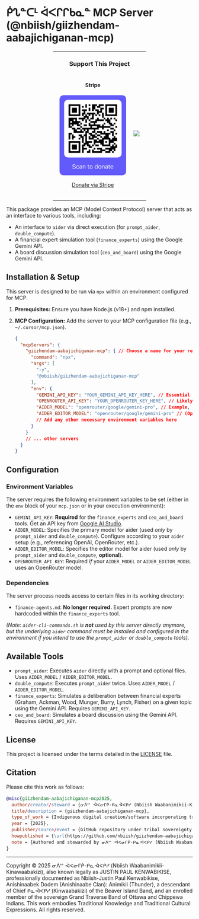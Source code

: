 # ᑮᔐᓐᑕᒻ ᐋᐸᒋᒋᑲᓇᓐ MCP Server (@nbiish/giizhendam-aabajichiganan-mcp)

<div align="center">
  <hr width="50%">
  
  <h3>Support This Project</h3>
  <div style="display: flex; justify-content: center; gap: 20px; margin: 20px 0;">
    <div>
      <h4>Stripe</h4>
      <img src="qr-stripe-donation.png" alt="Scan to donate" width="180"/>
      <p><a href="https://raw.githubusercontent.com/nbiish/license-for-all-works/8e9b73b269add9161dc04bbdd79f818c40fca14e/qr-stripe-donation.png">Donate via Stripe</a></p>
    </div>
    <div style="display: flex; align-items: center;">
      <a href="https://www.buymeacoffee.com/nbiish"><img src="https://img.buymeacoffee.com/button-api/?text=Buy me a coffee&emoji=&slug=nbiish&button_colour=FFDD00&font_colour=000000&font_family=Cookie&outline_colour=000000&coffee_colour=ffffff" /></a>
    </div>
  </div>
  
  <hr width="50%">
</div>

This package provides an MCP (Model Context Protocol) server that acts as an interface to various tools, including:

*   An interface to `aider` via direct execution (for `prompt_aider`, `double_compute`).
*   A financial expert simulation tool (`finance_experts`) using the Google Gemini API.
*   A board discussion simulation tool (`ceo_and_board`) using the Google Gemini API.

## Installation & Setup

This server is designed to be run via `npx` within an environment configured for MCP.

1.  **Prerequisites:** Ensure you have Node.js (v18+) and npm installed.
2.  **MCP Configuration:** Add the server to your MCP configuration file (e.g., `~/.cursor/mcp.json`).

    ```json
    {
      "mcpServers": {
        "giizhendam-aabajichiganan-mcp": { // Choose a name for your reference
          "command": "npx",
          "args": [
            "-y",
            "@nbiish/giizhendam-aabajichiganan-mcp"
          ],
          "env": {
            "GEMINI_API_KEY": "YOUR_GEMINI_API_KEY_HERE", // Essential for finance_experts
            "OPENROUTER_API_KEY": "YOUR_OPENROUTER_KEY_HERE", // Likely needed for aider tools
            "AIDER_MODEL": "openrouter/google/gemini-pro", // Example, configure as needed
            "AIDER_EDITOR_MODEL": "openrouter/google/gemini-pro" // (Optional) Example, configure if using architect mode, can be omitted
            // Add any other necessary environment variables here
          }
        }
        // ... other servers
      }
    }
    ```

## Configuration

### Environment Variables

The server requires the following environment variables to be set (either in the `env` block of your `mcp.json` or in your execution environment):

*   `GEMINI_API_KEY`: **Required** for the `finance_experts` and `ceo_and_board` tools. Get an API key from [Google AI Studio](https://aistudio.google.com/app/apikey).
*   `AIDER_MODEL`: Specifies the primary model for aider (used *only* by `prompt_aider` and `double_compute`). Configure according to your `aider` setup (e.g., referencing OpenAI, OpenRouter, etc.).
*   `AIDER_EDITOR_MODEL`: Specifies the editor model for aider (used *only* by `prompt_aider` and `double_compute`, **optional**).
*   `OPENROUTER_API_KEY`: Required *if* your `AIDER_MODEL` or `AIDER_EDITOR_MODEL` uses an OpenRouter model.

### Dependencies

The server process needs access to certain files in its working directory:

*   `finance-agents.md`: **No longer required.** Expert prompts are now hardcoded within the `finance_experts` tool.

*(Note: `aider-cli-commands.sh` is **not** used by this server directly anymore, but the underlying `aider` command must be installed and configured in the environment if you intend to use the `prompt_aider` or `double_compute` tools).*

## Available Tools

*   `prompt_aider`: Executes `aider` directly with a prompt and optional files. Uses `AIDER_MODEL` / `AIDER_EDITOR_MODEL`.
*   `double_compute`: Executes `prompt_aider` twice. Uses `AIDER_MODEL` / `AIDER_EDITOR_MODEL`.
*   `finance_experts`: Simulates a deliberation between financial experts (Graham, Ackman, Wood, Munger, Burry, Lynch, Fisher) on a given topic using the Gemini API. Requires `GEMINI_API_KEY`.
*   `ceo_and_board`: Simulates a board discussion using the Gemini API. Requires `GEMINI_API_KEY`.

## License

This project is licensed under the terms detailed in the [LICENSE](LICENSE) file.

## Citation

Please cite this work as follows:

```bibtex
@misc{giizhendam-aabajichiganan-mcp2025,
  author/creator/steward = {ᓂᐲᔥ ᐙᐸᓂᒥᑮ-ᑭᓇᐙᐸᑭᓯ (Nbiish Waabanimikii-Kinawaabakizi), also known legally as JUSTIN PAUL KENWABIKISE, professionally documented as Nbiish-Justin Paul Kenwabikise, Anishinaabek Dodem (Anishinaabe Clan): Animikii (Thunder), descendant of Chief ᑭᓇᐙᐸᑭᓯ (Kinwaabakizi) of the Beaver Island Band and enrolled member of the sovereign Grand Traverse Band of Ottawa and Chippewa Indians},
  title/description = {giizhendam-aabajichiganan-mcp},
  type_of_work = {Indigenous digital creation/software incorporating traditional knowledge and cultural expressions},
  year = {2025},
  publisher/source/event = {GitHub repository under tribal sovereignty protections},
  howpublished = {\url{https://github.com/nbiish/giizhendam-aabajichiganan-mcp}},
  note = {Authored and stewarded by ᓂᐲᔥ ᐙᐸᓂᒥᑮ-ᑭᓇᐙᐸᑭᓯ (Nbiish Waabanimikii-Kinawaabakizi), also known legally as JUSTIN PAUL KENWABIKISE, professionally documented as Nbiish-Justin Paul Kenwabikise, Anishinaabek Dodem (Anishinaabe Clan): Animikii (Thunder), descendant of Chief ᑭᓇᐙᐸᑭᓯ (Kinwaabakizi) of the Beaver Island Band and enrolled member of the sovereign Grand Traverse Band of Ottawa and Chippewa Indians. This work embodies Indigenous intellectual property, traditional knowledge systems (TK), traditional cultural expressions (TCEs), and associated data protected under tribal law, federal Indian law, treaty rights, Indigenous Data Sovereignty principles, and international indigenous rights frameworks including UNDRIP. All usage, benefit-sharing, and data governance are governed by the COMPREHENSIVE RESTRICTED USE LICENSE FOR INDIGENOUS CREATIONS WITH TRIBAL SOVEREIGNTY, DATA SOVEREIGNTY, AND WEALTH RECLAMATION PROTECTIONS.}
}
```

---
Copyright © 2025 ᓂᐲᔥ ᐙᐸᓂᒥᑮ-ᑭᓇᐙᐸᑭᓯ (Nbiish Waabanimikii-Kinawaabakizi), also known legally as JUSTIN PAUL KENWABIKISE, professionally documented as Nbiish-Justin Paul Kenwabikise, Anishinaabek Dodem (Anishinaabe Clan): Animikii (Thunder), a descendant of Chief ᑭᓇᐙᐸᑭᓯ (Kinwaabakizi) of the Beaver Island Band, and an enrolled member of the sovereign Grand Traverse Band of Ottawa and Chippewa Indians. This work embodies Traditional Knowledge and Traditional Cultural Expressions. All rights reserved.